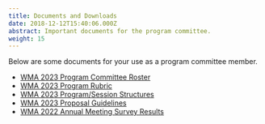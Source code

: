 ```yaml
---
title: Documents and Downloads
date: 2018-12-12T15:40:06.000Z
abstract: Important documents for the program committee.
weight: 15
---
```

Below are some documents for your use as a program committee member.

* [WM﻿A 2023 Program Committee Roster](https://pc.westmuse.org/static/files/wma-2023-pc-roster.xlsx)
* [WMA 2023 Program Rubric](https://pc.westmuse.org/static/files/wma-2023-program-rubric.docx)
* [W﻿MA 2023 Program/Session Structures](https://pc.westmuse.org/static/files/wma-2023-program-session-structures.docx)
* [W﻿MA 2023 Proposal Guidelines](https://pc.westmuse.org/static/files/wma-2023-proposal-guidelines.docx)
* ﻿[WMA 2022 Annual Meeting Survey Result﻿s](https://pc.westmuse.org/static/files/wma-2022-pc-survey-results.pdf)